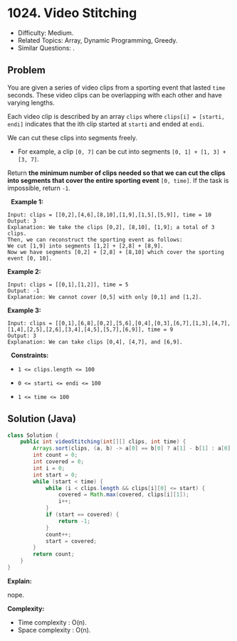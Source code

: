# 1024. Video Stitching

- Difficulty: Medium.
- Related Topics: Array, Dynamic Programming, Greedy.
- Similar Questions: .

## Problem

You are given a series of video clips from a sporting event that lasted ```time``` seconds. These video clips can be overlapping with each other and have varying lengths.

Each video clip is described by an array ```clips``` where ```clips[i] = [starti, endi]``` indicates that the ith clip started at ```starti``` and ended at ```endi```.

We can cut these clips into segments freely.


	
- For example, a clip ```[0, 7]``` can be cut into segments ```[0, 1] + [1, 3] + [3, 7]```.


Return **the minimum number of clips needed so that we can cut the clips into segments that cover the entire sporting event** ```[0, time]```. If the task is impossible, return ```-1```.

 
**Example 1:**

```
Input: clips = [[0,2],[4,6],[8,10],[1,9],[1,5],[5,9]], time = 10
Output: 3
Explanation: We take the clips [0,2], [8,10], [1,9]; a total of 3 clips.
Then, we can reconstruct the sporting event as follows:
We cut [1,9] into segments [1,2] + [2,8] + [8,9].
Now we have segments [0,2] + [2,8] + [8,10] which cover the sporting event [0, 10].
```

**Example 2:**

```
Input: clips = [[0,1],[1,2]], time = 5
Output: -1
Explanation: We cannot cover [0,5] with only [0,1] and [1,2].
```

**Example 3:**

```
Input: clips = [[0,1],[6,8],[0,2],[5,6],[0,4],[0,3],[6,7],[1,3],[4,7],[1,4],[2,5],[2,6],[3,4],[4,5],[5,7],[6,9]], time = 9
Output: 3
Explanation: We can take clips [0,4], [4,7], and [6,9].
```

 
**Constraints:**


	
- ```1 <= clips.length <= 100```
	
- ```0 <= starti <= endi <= 100```
	
- ```1 <= time <= 100```



## Solution (Java)

```java
class Solution {
    public int videoStitching(int[][] clips, int time) {
        Arrays.sort(clips, (a, b) -> a[0] == b[0] ? a[1] - b[1] : a[0] - b[0]);
        int count = 0;
        int covered = 0;
        int i = 0;
        int start = 0;
        while (start < time) {
            while (i < clips.length && clips[i][0] <= start) {
                covered = Math.max(covered, clips[i][1]);
                i++;
            }
            if (start == covered) {
                return -1;
            }
            count++;
            start = covered;
        }
        return count;
    }
}
```

**Explain:**

nope.

**Complexity:**

* Time complexity : O(n).
* Space complexity : O(n).

